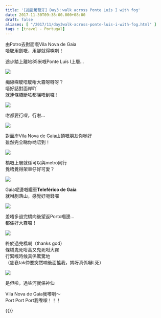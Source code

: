 ```yaml
---
title: '[抱抱葡萄牙] Day3：walk across Ponte Luís I with fog'
date: 2017-11-30T09:38:00.000+08:00
draft: false
aliases: [ "/2017/11/day3walk-across-ponte-luis-i-with-fog.html" ]
tags : [travel - Portugal]
---
```


由Potro去對面嘅Vila Nova de Gaia  
唔駛用劍嘅，用腳就得㗎喇！  
  
途步踏上離地85米嘅Ponte Luís I上層...  

![](/images/portugal3b1.jpg)

痴線㗎駛唔駛咁大霧呀呀呀？  
唔好話對面岸吖  
就連條橋斷咗都睇唔到囉！  

![](/images/portugal3b2.jpg)

咁都要行㗎，行啦...  

![](/images/portugal3b3.jpg)

對面岸Vila Nova de Gaia山頂嘅朋友你哋好  
雖然完全睇你哋唔到！  

![](/images/portugal3b.jpg)

橋嘅上層就係可以與metro同行  
覺唔覺得架車仔好可愛？  

![](/images/portugal3b4.jpg)

Gaia呢邊嘅纜車**Teleférico de Gaia**  
就咁剷落山，感覺好呃錢囉  

![](/images/portugal3b5.jpg)

差唔多過完橋向後望返Porto嗰邊...  
都係好大霧囉！  

![](/images/portugal3b6.jpg)

終於過完橋喇（thanks god）  
條橋鬼死咁高又鬼死咁大霧  
行緊嘅時候真係驚驚地  
（隻衰tak仲要突然响後面搖我，媽呀真係嚇L死）  

![](/images/portugal3b7.jpg)

是但啦，過咗河就係神仙  
  
Vila Nova de Gaia我嚟喇～  
Port Port Port我嚟㗎！！！  
  
  

{{<portugal>}}  
